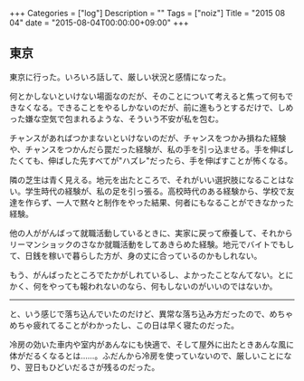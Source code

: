 +++
Categories = ["log"]
Description = ""
Tags = ["noiz"]
Title = "2015 08 04"
date = "2015-08-04T00:00:00+09:00"
+++

## 東京
東京に行った。いろいろ話して、厳しい状況と感情になった。

何とかしないといけない場面なのだが、そのことについて考えると焦って何もできなくなる。できることをやるしかないのだが、前に進もうとするだけで、しめった嫌な空気で包まれるような、そういう不安が私を包む。

チャンスがあればつかまないといけないのだが、チャンスをつかみ損ねた経験や、チャンスをつかんだら罠だった経験が、私の手を引っ込ませる。手を伸ばしたくても、伸ばした先すべてが"ハズレ"だったら、手を伸ばすことが怖くなる。

隣の芝生は青く見える。地元を出たところで、それがいい選択肢になることはない。学生時代の経験が、私の足を引っ張る。高校時代のある経験から、学校で友達を作らず、一人で黙々と制作をやった結果、何者にもなることができなかった経験。

他の人ががんばって就職活動しているときに、実家に戻って療養して、それからリーマンショックのさなか就職活動をしてあきらめた経験。地元でバイトでもして、日銭を稼いで暮らした方が、身の丈に合っているのかもしれない。

もう、がんばったところでたかがしれているし、よかったことなんてない。とにかく、何をやっても報われないのなら、何もしないのがいいのではないか。

----

と、いう感じで落ち込んでいたのだけど、異常な落ち込み方だったので、めちゃめちゃ疲れてることがわかったし、この日は早く寝たのだった。

冷房の効いた車内や室内があんなにも快適で、そして屋外に出たときあんな風に体がだるくなるとは……。ふだんから冷房を使っていないので、厳しいことになり、翌日もひどいだるさが残るのだった。